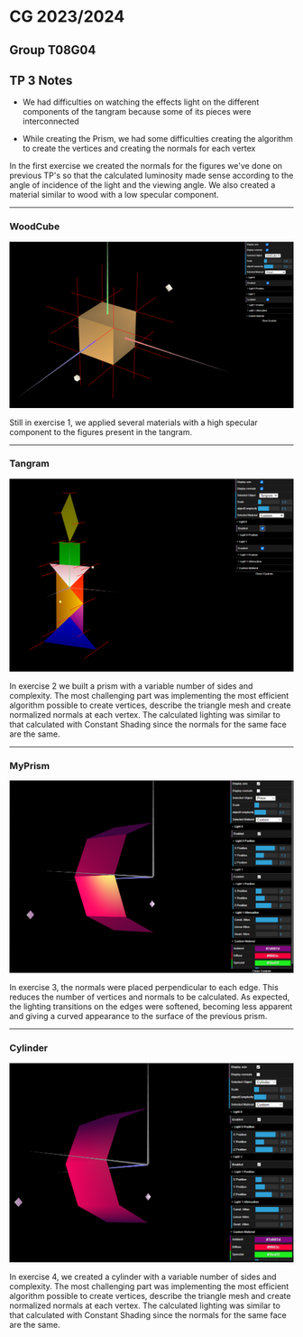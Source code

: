 # CG 2023/2024

## Group T08G04

## TP 3 Notes

- We had difficulties on watching the effects light on the different components of the tangram because some of its pieces were interconnected

- While creating the Prism, we had some difficulties creating the algorithm to create the vertices and creating the normals for each vertex

In the first exercise we created the normals for the figures we've done on previous TP's so that the calculated luminosity made sense according to the angle of incidence of the light and the viewing angle. We also created a material similar to wood with a low specular component.

---

### WoodCube

![WoodCube](screenshots/cg-t08g04-tp3-1.png)

Still in exercise 1, we applied several materials with a high specular component to the figures present in the tangram.

---

### Tangram

![Tangram](screenshots/cg-t08g04-tp3-2.png)

In exercise 2 we built a prism with a variable number of sides and complexity. The most challenging part was implementing the most efficient algorithm possible to create vertices, describe the triangle mesh and create normalized normals at each vertex. The calculated lighting was similar to that calculated with Constant Shading since the normals for the same face are the same.

---

### MyPrism

![MyPrism](screenshots/cg-t08g04-tp3-3.png)

In exercise 3, the normals were placed perpendicular to each edge. This reduces the number of vertices and normals to be calculated. As expected, the lighting transitions on the edges were softened, becoming less apparent and giving a curved appearance to the surface of the previous prism.

---

### Cylinder

![Cylinder](screenshots/cg-t08g04-tp3-4.png)

In exercise 4, we created a cylinder with a variable number of sides and complexity. The most challenging part was implementing the most efficient algorithm possible to create vertices, describe the triangle mesh and create normalized normals at each vertex. The calculated lighting was similar to that calculated with Constant Shading since the normals for the same face are the same.

